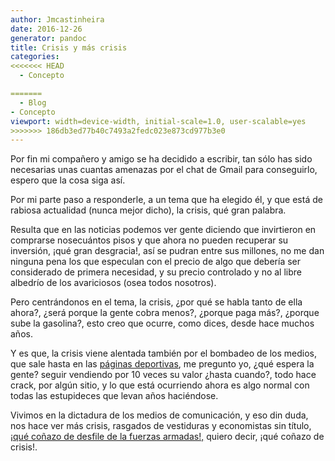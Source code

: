 ```yaml
---
author: Jmcastinheira
date: 2016-12-26
generator: pandoc
title: Crisis y más crisis
categories:
<<<<<<< HEAD
  - Concepto

=======
  - Blog
- Concepto
viewport: width=device-width, initial-scale=1.0, user-scalable=yes
>>>>>>> 186db3ed77b40c7493a2fedc023e873cd977b3e0
---
```




Por fin mi compañero y amigo se ha decidido a escribir, tan sólo has
sido necesarias unas cuantas amenazas por el chat de Gmail para
conseguirlo, espero que la cosa siga así.

Por mi parte paso a responderle, a un tema que ha elegido él, y que está
de rabiosa actualidad (nunca mejor dicho), la crisis, qué gran palabra.

Resulta que en las noticias podemos ver gente diciendo que invirtieron
en comprarse nosecuántos pisos y que ahora no pueden recuperar su
inversión, ¡qué gran desgracia!, así se pudran entre sus millones, no me
dan ninguna pena los que especulan con el precio de algo que debería ser
considerado de primera necesidad, y su precio controlado y no al libre
albedrío de los avariciosos (osea todos nosotros).

Pero centrándonos en el tema, la crisis, ¿por qué se habla tanto de ella
ahora?, ¿será porque la gente cobra menos?, ¿porque paga más?, ¿porque
sube la gasolina?, esto creo que ocurre, como dices, desde hace muchos
años.

Y es que, la crisis viene alentada también por el bombadeo de los
medios, que sale hasta en las [páginas
deportivas](http://www.cronista.com/notas/159513-la-crisis-global-ya-golpea-fuerte-al-futbol-y-la-f1),
me pregunto yo, ¿qué espera la gente? seguir vendiendo por 10 veces su
valor ¿hasta cuando?, todo hace crack, por algún sitio, y lo que está
ocurriendo ahora es algo normal con todas las estupideces que levan años
haciéndose.

Vivimos en la dictadura de los medios de comunicación, y eso din duda,
nos hace ver más crisis, rasgados de vestiduras y economistas sin
título, [¡qué coñazo de desfile de la fuerzas
armadas!,](http://www.milenio.com/node/94834) quiero decir, ¡qué coñazo
de crisis!.
